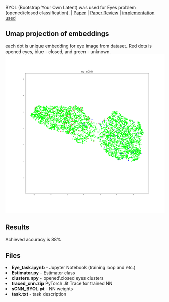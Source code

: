 BYOL (Bootstrap Your Own Latent) was used for Eyes problem (opened\closed classification).
 | [Paper](https://arxiv.org/pdf/2006.07733.pdf) | [Paper Review](https://medium.com/swlh/neural-networks-intuitions-10-byol-paper-explanation-f8b1d6e83b1c) | [implementation used](https://github.com/lucidrains/byol-pytorch)

## Umap projection of embeddings
each dot is unique embedding for eye image from dataset. Red dots is opened eyes, blue - closed, and green - unknown.
<br>
<img src='my_sCNN.png' width=700>

## Results
Achieved accuracy is 88%

## Files
<li><b>Eye_task.ipynb</b> - Jupyter Notebook (training loop and etc.)</li>
<li><b>Estimator.py</b> - Estimator class</li>
<li><b>clusters.npy</b> - opened\closed eyes clusters</li>
<li><b>traced_cnn.zip</b> PyTorch Jit Trace for trained NN</li>
<li><b>sCNN_BYOL.pt</b> - NN weights</li>
<li><b>task.txt</b> - task description</li>